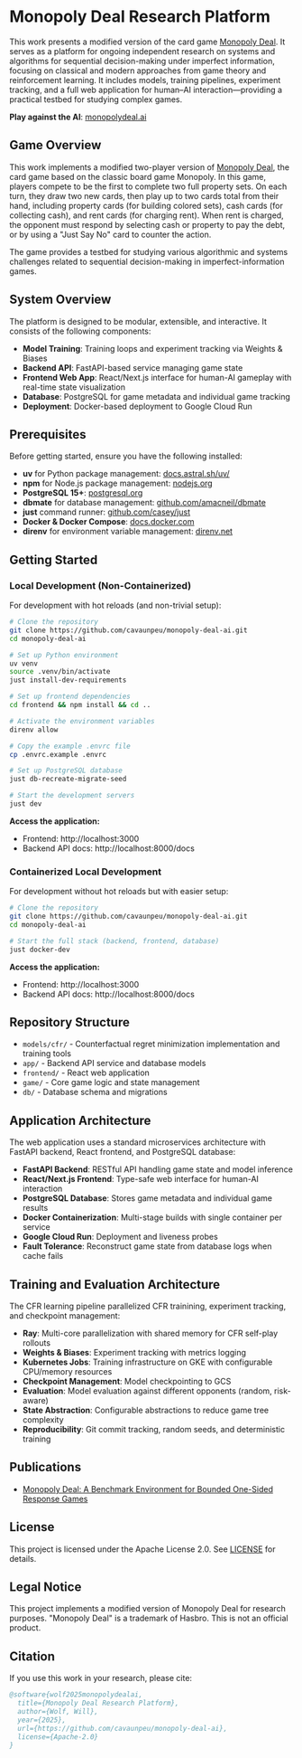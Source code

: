 # Monopoly Deal Research Platform

This work presents a modified version of the card game [Monopoly Deal](https://en.wikipedia.org/wiki/Monopoly_Deal). It serves as a platform for ongoing independent research on systems and algorithms for sequential decision-making under imperfect information, focusing on classical and modern approaches from game theory and reinforcement learning. It includes models, training pipelines, experiment tracking, and a full web application for human–AI interaction—providing a practical testbed for studying complex games.

**Play against the AI**: [monopolydeal.ai](https://monopolydeal.ai)

## Game Overview

This work implements a modified two-player version of [Monopoly Deal](https://en.wikipedia.org/wiki/Monopoly_Deal), the card game based on the classic board game Monopoly. In this game, players compete to be the first to complete two full property sets. On each turn, they draw two new cards, then play up to two cards total from their hand, including property cards (for building colored sets), cash cards (for collecting cash), and rent cards (for charging rent). When rent is charged, the opponent must respond by selecting cash or property to pay the debt, or by using a "Just Say No" card to counter the action.

The game provides a testbed for studying various algorithmic and systems challenges related to sequential decision-making in imperfect-information games.

## System Overview

The platform is designed to be modular, extensible, and interactive. It consists of the following components:

- **Model Training**: Training loops and experiment tracking via Weights & Biases
- **Backend API**: FastAPI-based service managing game state
- **Frontend Web App**: React/Next.js interface for human-AI gameplay with real-time state visualization
- **Database**: PostgreSQL for game metadata and individual game tracking
- **Deployment**: Docker-based deployment to Google Cloud Run

## Prerequisites

Before getting started, ensure you have the following installed:

- **uv** for Python package management: [docs.astral.sh/uv/](https://docs.astral.sh/uv/)
- **npm** for Node.js package management: [nodejs.org](https://nodejs.org/)
- **PostgreSQL 15+**: [postgresql.org](https://www.postgresql.org/download/)
- **dbmate** for database management: [github.com/amacneil/dbmate](https://github.com/amacneil/dbmate)
- **just** command runner: [github.com/casey/just](https://github.com/casey/just)
- **Docker & Docker Compose**: [docs.docker.com](https://docs.docker.com/get-docker/)
- **direnv** for environment variable management: [direnv.net](https://direnv.net/docs/installation.html)

## Getting Started

### Local Development (Non-Containerized)

For development with hot reloads (and non-trivial setup):

```bash
# Clone the repository
git clone https://github.com/cavaunpeu/monopoly-deal-ai.git
cd monopoly-deal-ai

# Set up Python environment
uv venv
source .venv/bin/activate
just install-dev-requirements

# Set up frontend dependencies
cd frontend && npm install && cd ..

# Activate the environment variables
direnv allow

# Copy the example .envrc file
cp .envrc.example .envrc

# Set up PostgreSQL database
just db-recreate-migrate-seed

# Start the development servers
just dev
```

**Access the application:**
- Frontend: http://localhost:3000
- Backend API docs: http://localhost:8000/docs

### Containerized Local Development

For development without hot reloads but with easier setup:

```bash
# Clone the repository
git clone https://github.com/cavaunpeu/monopoly-deal-ai.git
cd monopoly-deal-ai

# Start the full stack (backend, frontend, database)
just docker-dev
```

**Access the application:**
- Frontend: http://localhost:3000
- Backend API docs: http://localhost:8000/docs

## Repository Structure

- `models/cfr/` - Counterfactual regret minimization implementation and training tools
- `app/` - Backend API service and database models
- `frontend/` - React web application
- `game/` - Core game logic and state management
- `db/` - Database schema and migrations

## Application Architecture

The web application uses a standard microservices architecture with FastAPI backend, React frontend, and PostgreSQL database:

- **FastAPI Backend**: RESTful API handling game state and model inference
- **React/Next.js Frontend**: Type-safe web interface for human-AI interaction
- **PostgreSQL Database**: Stores game metadata and individual game results
- **Docker Containerization**: Multi-stage builds with single container per service
- **Google Cloud Run**: Deployment and liveness probes
- **Fault Tolerance**: Reconstruct game state from database logs when cache fails

## Training and Evaluation Architecture

The CFR learning pipeline parallelized CFR trainining, experiment tracking, and checkpoint management:

- **Ray**: Multi-core parallelization with shared memory for CFR self-play rollouts
- **Weights & Biases**: Experiment tracking with metrics logging
- **Kubernetes Jobs**: Training infrastructure on GKE with configurable CPU/memory resources
- **Checkpoint Management**: Model checkpointing to GCS
- **Evaluation**: Model evaluation against different opponents (random, risk-aware)
- **State Abstraction**: Configurable abstractions to reduce game tree complexity
- **Reproducibility**: Git commit tracking, random seeds, and deterministic training

## Publications

- [Monopoly Deal: A Benchmark Environment for Bounded One-Sided Response Games](https://arxiv.org/abs/2510.25080)

## License

This project is licensed under the Apache License 2.0. See [LICENSE](LICENSE) for details.

## Legal Notice

This project implements a modified version of Monopoly Deal for research purposes. "Monopoly Deal" is a trademark of Hasbro. This is not an official product.

## Citation

If you use this work in your research, please cite:

```bibtex
@software{wolf2025monopolydealai,
  title={Monopoly Deal Research Platform},
  author={Wolf, Will},
  year={2025},
  url={https://github.com/cavaunpeu/monopoly-deal-ai},
  license={Apache-2.0}
}
```
